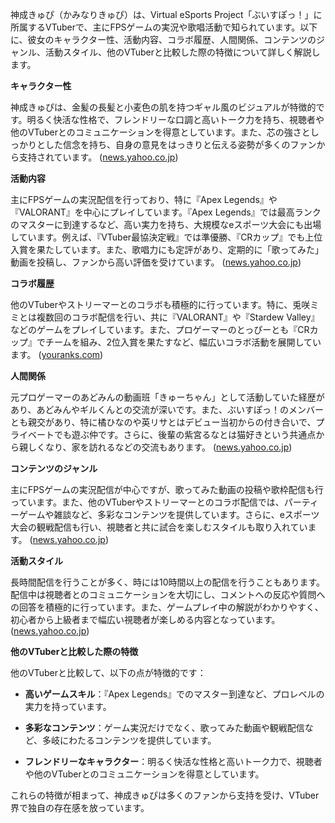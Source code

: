 神成きゅぴ（かみなりきゅぴ）は、Virtual eSports Project「ぶいすぽっ！」に所属するVTuberで、主にFPSゲームの実況や歌唱活動で知られています。以下に、彼女のキャラクター性、活動内容、コラボ履歴、人間関係、コンテンツのジャンル、活動スタイル、他のVTuberと比較した際の特徴について詳しく解説します。

**キャラクター性**

神成きゅぴは、金髪の長髪と小麦色の肌を持つギャル風のビジュアルが特徴的です。明るく快活な性格で、フレンドリーな口調と高いトーク力を持ち、視聴者や他のVTuberとのコミュニケーションを得意としています。また、芯の強さとしっかりとした信念を持ち、自身の意見をはっきりと伝える姿勢が多くのファンから支持されています。 ([news.yahoo.co.jp](https://news.yahoo.co.jp/articles/c280ace52f05482b8a2d99b35a76d41f605504b6?utm_source=openai))

**活動内容**

主にFPSゲームの実況配信を行っており、特に『Apex Legends』や『VALORANT』を中心にプレイしています。『Apex Legends』では最高ランクのマスターに到達するなど、高い実力を持ち、大規模なeスポーツ大会にも出場しています。例えば、『VTuber最協決定戦』では準優勝、『CRカップ』でも上位入賞を果たしています。また、歌唱力にも定評があり、定期的に「歌ってみた」動画を投稿し、ファンから高い評価を受けています。 ([news.yahoo.co.jp](https://news.yahoo.co.jp/articles/c280ace52f05482b8a2d99b35a76d41f605504b6?utm_source=openai))

**コラボ履歴**

他のVTuberやストリーマーとのコラボも積極的に行っています。特に、兎咲ミミとは複数回のコラボ配信を行い、共に『VALORANT』や『Stardew Valley』などのゲームをプレイしています。また、プロゲーマーのとっぴーとも『CRカップ』でチームを組み、2位入賞を果たすなど、幅広いコラボ活動を展開しています。 ([youranks.com](https://youranks.com/channels/coll_detail_list/19932/?utm_source=openai))

**人間関係**

元プロゲーマーのあどみんの動画班「きゅーちゃん」として活動していた経歴があり、あどみんやギルくんとの交流が深いです。また、ぶいすぽっ！のメンバーとも親交があり、特に橘ひなのや英リサとはデビュー当初からの付き合いで、プライベートでも遊ぶ仲です。さらに、後輩の紫宮るなとは猫好きという共通点から親しくなり、家を訪れるなどの交流もあります。 ([news.yahoo.co.jp](https://news.yahoo.co.jp/articles/c280ace52f05482b8a2d99b35a76d41f605504b6?utm_source=openai))

**コンテンツのジャンル**

主にFPSゲームの実況配信が中心ですが、歌ってみた動画の投稿や歌枠配信も行っています。また、他のVTuberやストリーマーとのコラボ配信では、パーティーゲームや雑談など、多彩なコンテンツを提供しています。さらに、eスポーツ大会の観戦配信も行い、視聴者と共に試合を楽しむスタイルも取り入れています。 ([news.yahoo.co.jp](https://news.yahoo.co.jp/articles/c280ace52f05482b8a2d99b35a76d41f605504b6?utm_source=openai))

**活動スタイル**

長時間配信を行うことが多く、時には10時間以上の配信を行うこともあります。配信中は視聴者とのコミュニケーションを大切にし、コメントへの反応や質問への回答を積極的に行っています。また、ゲームプレイ中の解説がわかりやすく、初心者から上級者まで幅広い視聴者が楽しめる内容となっています。 ([news.yahoo.co.jp](https://news.yahoo.co.jp/articles/c280ace52f05482b8a2d99b35a76d41f605504b6?utm_source=openai))

**他のVTuberと比較した際の特徴**

他のVTuberと比較して、以下の点が特徴的です：

- **高いゲームスキル**：『Apex Legends』でのマスター到達など、プロレベルの実力を持っています。

- **多彩なコンテンツ**：ゲーム実況だけでなく、歌ってみた動画や観戦配信など、多岐にわたるコンテンツを提供しています。

- **フレンドリーなキャラクター**：明るく快活な性格と高いトーク力で、視聴者や他のVTuberとのコミュニケーションを得意としています。

これらの特徴が相まって、神成きゅぴは多くのファンから支持を受け、VTuber界で独自の存在感を放っています。 